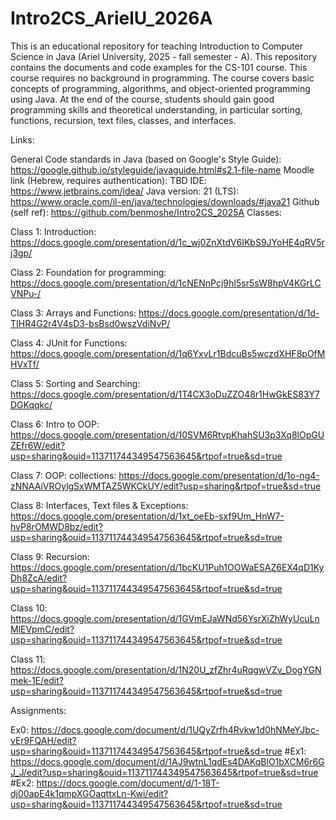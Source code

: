 # Intro2CS_ArielU_2026A
This is an educational repository for teaching Introduction to Computer Science in Java (Ariel University, 2025 - fall semester - A). This repository contains the documents and code examples for the CS-101 course. This course requires no background in programming. The course covers basic concepts of programming, algorithms, and object-oriented programming using Java. At the end of the course, students should gain good programming skills and theoretical understanding, in particular sorting, functions, recursion, text files, classes, and interfaces.

Links:

General Code standards in Java (based on Google's Style Guide): https://google.github.io/styleguide/javaguide.html#s2.1-file-name
Moodle link (Hebrew, requires authentication): TBD
IDE: https://www.jetbrains.com/idea/
Java version: 21 (LTS): https://www.oracle.com/il-en/java/technologies/downloads/#java21
Github (self ref): https://github.com/benmoshe/Intro2CS_2025A
Classes:

Class 1: Introduction: https://docs.google.com/presentation/d/1c_wj0ZnXtdV6IKbS9JYoHE4qRV5rj3gp/

Class 2: Foundation for programming: https://docs.google.com/presentation/d/1cNENnPcj9hI5sr5sW8hpV4KGrLCVNPu-/

Class 3: Arrays and Functions: https://docs.google.com/presentation/d/1d-TIHR4G2r4V4sD3-bsBsd0wszVdiNvP/

Class 4: JUnit for Functions: https://docs.google.com/presentation/d/1q6YxvLr1BdcuBs5wczdXHF8pOfMHVxTf/

Class 5: Sorting and Searching: https://docs.google.com/presentation/d/1T4CX3oDuZZO48r1HwGkES83Y7DGKqqkc/

Class 6: Intro to OOP: https://docs.google.com/presentation/d/10SVM6RtvpKhahSU3p3Xq8lOpGUZEfr6W/edit?usp=sharing&ouid=113711744349547563645&rtpof=true&sd=true

Class 7: OOP: collections: https://docs.google.com/presentation/d/1o-ng4-zNNAAiVROylgSxWMTAZ5WKCkUY/edit?usp=sharing&rtpof=true&sd=true

Class 8: Interfaces, Text files & Exceptions: https://docs.google.com/presentation/d/1xt_oeEb-sxf9Um_HnW7-hvP8rOMWD8bz/edit?usp=sharing&ouid=113711744349547563645&rtpof=true&sd=true

Class 9: Recursion: https://docs.google.com/presentation/d/1bcKU1Puh1OOWaESAZ6EX4qD1KyDh8ZcA/edit?usp=sharing&ouid=113711744349547563645&rtpof=true&sd=true

Class 10: https://docs.google.com/presentation/d/1GVmEJaWNd56YsrXiZhWyUcuLnMlEVpmC/edit?usp=sharing&ouid=113711744349547563645&rtpof=true&sd=true

Class 11: https://docs.google.com/presentation/d/1N20U_zfZhr4uRqgwVZv_DogYGNmek-1E/edit?usp=sharing&ouid=113711744349547563645&rtpof=true&sd=true

Assignments:

Ex0: https://docs.google.com/document/d/1UQyZrfh4Rvkw1d0hNMeYJbc-vEr9FQAH/edit?usp=sharing&ouid=113711744349547563645&rtpof=true&sd=true 
#Ex1: https://docs.google.com/document/d/1AJ9wtnL1qdEs4DAKqBlO1bXCM6r6GJ_J/edit?usp=sharing&ouid=113711744349547563645&rtpof=true&sd=true 
#Ex2: https://docs.google.com/document/d/1-18T-dj00apE4k1qmpXGOaqttxLn-Kwi/edit?usp=sharing&ouid=113711744349547563645&rtpof=true&sd=true
